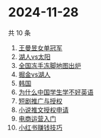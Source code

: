 # 2024-11-28

共 10 条

<!-- BEGIN ZHIHUSEARCH -->
<!-- 最后更新时间 Thu Nov 28 2024 01:19:48 GMT+0800 (China Standard Time) -->
1. [王曼昱女单冠军](https://www.zhihu.com/search?q=王曼昱女单冠军)
1. [湖人vs太阳](https://www.zhihu.com/search?q=湖人vs太阳)
1. [全国冻手冻脚地图出炉](https://www.zhihu.com/search?q=全国冻手冻脚地图出炉)
1. [掘金vs湖人](https://www.zhihu.com/search?q=掘金vs湖人)
1. [韩国](https://www.zhihu.com/search?q=韩国)
1. [为什么中国学生学不好英语](https://www.zhihu.com/search?q=为什么中国学生学不好英语)
1. [短剧推广与授权](https://www.zhihu.com/search?q=短剧推广与授权)
1. [小说推文授权申请](https://www.zhihu.com/search?q=小说推文授权申请)
1. [电商运营入门](https://www.zhihu.com/search?q=电商运营入门)
1. [小红书赚钱技巧](https://www.zhihu.com/search?q=小红书赚钱技巧)
<!-- END ZHIHUSEARCH -->
